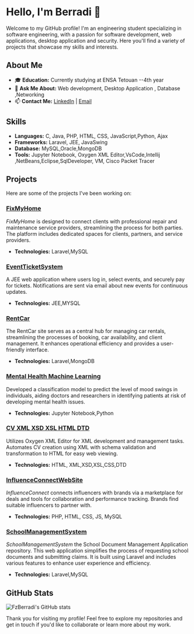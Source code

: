 # Hello, I'm  Berradi 👋

Welcome to my GitHub profile! I'm an engineering student specializing in software engineering, with a passion for software development, web applications, desktop application and security. Here you'll find a variety of projects that showcase my skills and interests.

## About Me

- 🎓 **Education:** Currently studying at ENSA Tetouan --4th year
- 💬 **Ask Me About:** Web development, Desktop Application , Database ,Networking
- 📫 **Contact Me:** [LinkedIn](https://www.linkedin.com/in/fatima-zohra-berradi-69b942237) | [Email](mailto:fatimazohraberradi@gmail.com)

## Skills

- **Languages:** C, Java, PHP, HTML, CSS, JavaScript,Python, Ajax
- **Frameworks:** Laravel, JEE, JavaSwing
- **Database:** MySQL,Oracle,MongoDB
- **Tools:** Jupyter Notebook, Oxygen XML Editor,VsCode,Intellij ,NetBeans,Eclipse,SqlDeveloper, VM, Cisco Packet Tracer

## Projects

Here are some of the projects I've been working on:

### [FixMyHome](https://github.com/FzBerradi/FixMyHome)
*FixMyHome* is designed to connect clients with professional repair and maintenance service providers, streamlining the process for both parties. The platform includes dedicated spaces for clients, partners, and service providers.
- **Technologies:** Laravel,MySQL

### [EventTicketSystem](https://github.com/FzBerradi/EventTicketSystem)
A JEE web application where users log in, select events, and securely pay for tickets. Notifications are sent via email about new events for continuous updates.
- **Technologies:** JEE,MYSQL

### [RentCar](https://github.com/FzBerradi/RentCar)
The RentCar site serves as a central hub for managing car rentals, streamlining the processes of booking, car availability, and client management. It enhances operational efficiency and provides a user-friendly interface.
- **Technologies:** Laravel,MongoDB

### [Mental Health Machine Learning](https://github.com/FzBerradi/Mental_Health_Maching_Learning)
Developed a classification model to predict the level of mood swings in individuals, aiding doctors and researchers in identifying patients at risk of developing mental health issues.
- **Technologies:** Jupyter Notebook,Python

### [CV XML XSD XSL HTML DTD](https://github.com/FzBerradi/CV_XML_XSD_XSL_HTML_DTD)
Utilizes Oxygen XML Editor for XML development and management tasks. Automates CV creation using XML with schema validation and transformation to HTML for easy web viewing.
- **Technologies:** HTML, XML,XSD,XSL,CSS,DTD

### [InfluenceConnectWebSite](https://github.com/FzBerradi/InfluenceConnectWebSite)
*InfluenceConnect* connects influencers with brands via a marketplace for deals and tools for collaboration and performance tracking. Brands find suitable influencers to partner with.
- **Technologies:** PHP, HTML, CSS, JS, MySQL
### [SchoolManagementSystem](https://github.com/FzBerradi/SchoolManagementSystem)
*SchoolManagementSystem* the School Document Management Application repository. This web application simplifies the process of requesting school documents and submitting claims. It is built using Laravel and includes various features to enhance user experience and efficiency.
- **Technologies:** Laravel,MySQL
## GitHub Stats

![FzBerradi's GitHub stats](https://github-readme-stats.vercel.app/api?username=FzBerradi&show_icons=true&theme=radical)

Thank you for visiting my profile! Feel free to explore my repositories and get in touch if you'd like to collaborate or learn more about my work.
